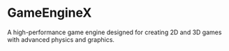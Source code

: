 # GameEngineX
A high-performance game engine designed for creating 2D and 3D games with advanced physics and graphics.
